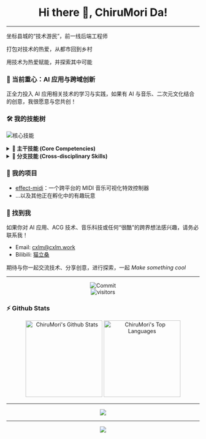 
<p>
  <h1 align="center"><b>Hi there 👋, ChiruMori Da!</b></h1>
</p>

<!--
**ChiruMori/ChiruMori** is a ✨ _special_ ✨ repository because its `README.md` (this file) appears on your GitHub profile.

Here are some ideas to get you started:

- 🔭 I’m currently working on ...
- 🌱 I’m currently learning ...
- 👯 I’m looking to collaborate on ...
- 🤔 I’m looking for help with ...
- 💬 Ask me about ...
- 📫 How to reach me: ...
- 😄 Pronouns: ...
- ⚡ Fun fact: ...

-->

<hr />

坐标县城的“技术游民”，前一线后端工程师

打包对技术的热爱，从都市回到乡村

用技术为热爱赋能，并探索其中可能

### 🎯 当前重心：AI 应用与跨域创新

正全力投入 AI 应用相关技术的学习与实践，如果有 AI 与音乐、二次元文化结合的创意，我很愿意与您共创！

### 🛠️ 我的技能树

![核心技能](https://skillicons.dev/icons?i=java,js,ts,py,html,cpp,arduino,go&perline=10)

<details>

<summary><b>🌱 主干技能 (Core Competencies)</b></summary>

* 后端开发：基于Java的技术栈
* 大前端：TS/Vue/React/Electron/...
* Python 的综合应用

</details>

<details>

<summary><b>🌿 分支技能 (Cross-disciplinary Skills)</b></summary>

* 嵌入式开发 (C++/Arduino)
* 多媒体制作，目前在 [B站](https://space.bilibili.com/87878248) 开荒
* ~~精通[midic](https://github.com/ChiruMori/midic)：自创的玩具语言，能解释执行 MIDI 文件🤣~~

</details>

### 🚀 我的项目

* [effect-midi](https://github.com/ChiruMori/EffectMidi)：一个跨平台的 MIDI 音乐可视化特效控制器
* ...以及其他正在孵化中的有趣玩意

### 🤝 找到我

如果你对 AI 应用、ACG 技术、音乐科技或任何“很酷”的跨界想法感兴趣，请务必联系我！

* Email: cxlm@cxlm.work
* Bilibili: [猫立桑](https://space.bilibili.com/87878248)

期待与你一起交流技术、分享创意，进行探索，一起 _Make something cool_

<hr />

<p align="center">
    <img alt="Commit" src="https://github-readme-streak-stats.herokuapp.com/?user=ChiruMori&theme=react" />
    <br />
    <img align="center" alt="visitors" src="https://profile-counter.glitch.me/ChiruMori/count.svg" />
</p>

### :zap: Github Stats

<div align="center">
  <img alt="ChiruMori's Github Stats" src="https://github-readme-stats-sigma-five.vercel.app/api?username=ChiruMori&hide_title=false&hide_border=true&show_icons=true&include_all_commits=true&count_private=true&line_height=21&text_color=0AF&icon_color=0AF&bg_color=0D1117&theme=react" height="200"/>
  <img alt="ChiruMori's Top Languages" src="https://github-readme-stats-sigma-five.vercel.app/api/top-langs/?username=ChiruMori&langs_count=10&layout=compact&theme=react&hide_border=true&bg_color=0D1117&title_color=00aaff&icon_color=00aaff" height="200"/>
</div>

<hr />

<div align = "center">  
  <!--img alt="ChiruMori's Activity Graph" src="https://activity-graph.herokuapp.com/graph?username=ChiruMori&custom_title=ChiruMori%20at%20Github&bg_color=0D1117&color=00aaff&line=FFFFFF&point=00aaff&hide_border=true" /-->
  <img src="https://github-profile-trophy.vercel.app/?username=ChiruMori&column=5&theme=onedark" />
</div>

<hr />

<div align = "center">
    <img src="https://leetcard.jacoblin.cool/cxlm?theme=dark&font=Zilla%20Slab&ext=activity&site=cn" />
</div>
